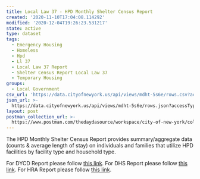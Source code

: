 ```yaml
---
title: Local Law 37 - HPD Monthly Shelter Census Report
created: '2020-11-10T17:04:08.114292'
modified: '2020-12-04T19:26:23.531217'
state: active
type: dataset
tags:
  - Emergency Housing
  - Homeless
  - Hpd
  - Ll 37
  - Local Law 37 Report
  - Shelter Census Report Local Law 37
  - Temporary Housing
groups:
  - Local Government
csv_url: 'https://data.cityofnewyork.us/api/views/mdht-5s6e/rows.csv?accessType=DOWNLOAD'
json_url: >-
  https://data.cityofnewyork.us/api/views/mdht-5s6e/rows.json?accessType=DOWNLOAD
layout: post
postman_collection_url: >-
  https://www.postman.com/thedaydasource/workspace/city-of-new-york/collection/15909983-a13d19b0-f9b3-4a53-9dae-6a87d0c1cf05
---
```

The HPD Monthly Shelter Census Report provides summary/aggregate data (counts & average length of stay) on individuals and families that utilize HPD facilities by facility type and household type.

For DYCD Report please follow <a href="https://data.cityofnewyork.us/Social-Services/Local-Law-37-of-2011-DYCD/2232-dj5q">this link</a>.
For DHS Report please follow <a href="https://data.cityofnewyork.us/Social-Services/Local-Law-37-Report/2mqz-v5im"> this link</a>.
For HRA Report please follow <a href="https://data.cityofnewyork.us/Social-Services/Local-Law-37-Report/e4ty-r26d"> this link</a>.
